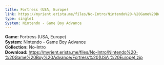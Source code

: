 ```yaml
---
title: Fortress (USA, Europe)
link: https://myrient.erista.me/files/No-Intro/Nintendo%20-%20Game%20Boy%20Advance/Fortress%20(USA,%20Europe).zip
type: single1
System: Nintendo - Game Boy Advance
---
```

<b>Game:</b> Fortress (USA, Europe)<br>
<b>System:</b> Nintendo - Game Boy Advance<br>
<b>Collection:</b> No-Intro<br>
<b>Download:</b> https://myrient.erista.me/files/No-Intro/Nintendo%20-%20Game%20Boy%20Advance/Fortress%20(USA,%20Europe).zip